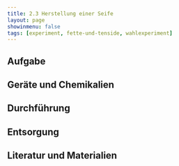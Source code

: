 ```yaml
---
title: 2.3 Herstellung einer Seife
layout: page
showinmenu: false
tags: [experiment, fette-und-tenside, wahlexperiment]
---
```


## Aufgabe

## Geräte und Chemikalien

## Durchführung

## Entsorgung

## Literatur und Materialien
